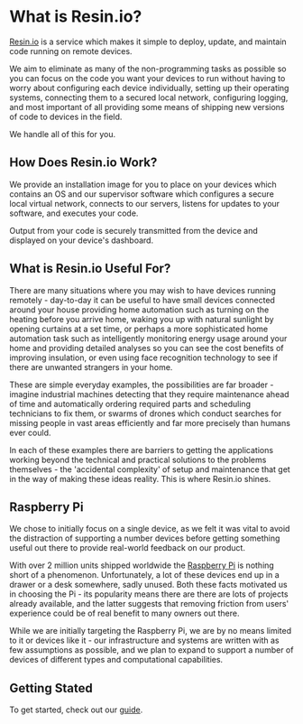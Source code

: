 
# What is Resin.io?

[Resin.io][resin] is a service which makes it simple to deploy, update, and maintain code running on remote devices.

We aim to eliminate as many of the non-programming tasks as possible so you can
focus on the code you want your devices to run without having to worry about configuring each device individually, setting up their operating systems, connecting them to a secured local network, configuring logging, and most important of all providing some means of shipping new versions of code to devices in the field.

We handle all of this for you.

## How Does Resin.io Work?

We provide an installation image for you to place on your devices which contains an OS and our supervisor software which configures a secure local virtual network, connects to our servers, listens for updates to your software, and executes your code.

Output from your code is securely transmitted from the device and displayed on your device's dashboard.

## What is Resin.io Useful For?

There are many situations where you may wish to have devices running remotely - day-to-day it can be useful to have small devices connected around your house providing home automation such as turning on the heating before you arrive home, waking you up with natural sunlight by opening curtains at a set time, or perhaps a more sophisticated home automation task such as intelligently monitoring energy usage around your home and providing detailed analyses so you can see the cost benefits of improving insulation, or even using face recognition technology to see if there are unwanted strangers in your home.

These are simple everyday examples, the possibilities are far broader - imagine industrial machines detecting that they require maintenance ahead of time and automatically ordering required parts and scheduling technicians to fix them, or swarms of drones which conduct searches for missing people in vast areas efficiently and far more precisely than humans ever could.

In each of these examples there are barriers to getting the applications working beyond the technical and practical solutions to the problems themselves - the 'accidental complexity' of setup and maintenance that get in the way of making these ideas reality. This is where Resin.io shines.

## Raspberry Pi

We chose to initially focus on a single device, as we felt it was vital to avoid the distraction of supporting a number devices before getting something useful out there to provide real-world feedback on our product.

With over 2 million units shipped worldwide the [Raspberry Pi][rpi] is nothing short of a phenomenon. Unfortunately, a lot of these devices end up in a drawer or a desk somewhere, sadly unused. Both these facts motivated us in choosing the Pi - its popularity means there are there are lots of projects already available, and the latter suggests that removing friction from users' experience could be of real benefit to many owners out there.

While we are initially targeting the Raspberry Pi, we are by no means limited to it or devices like it - our infrastructure and systems are written with as few assumptions as possible, and we plan to expand to support a number of devices of different types and computational capabilities.

## Getting Stated

To get started, check out our [guide][gettingStarted].

[resin]:http://resin.io
[rpi]:http://www.raspberrypi.org/

[gettingStarted]:/pages/gettingStarted.md
